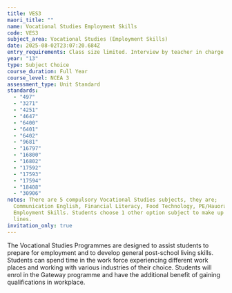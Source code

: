 ```yaml
---
title: VES3
maori_title: ""
name: Vocational Studies Employment Skills
code: VES3
subject_area: Vocational Studies (Employment Skills)
date: 2025-08-02T23:07:20.684Z
entry_requirements: Class size limited. Interview by teacher in charge required.
year: "13"
type: Subject Choice
course_duration: Full Year
course_level: NCEA 3
assessment_type: Unit Standard
standards:
  - "497"
  - "3271"
  - "4251"
  - "4647"
  - "6400"
  - "6401"
  - "6402"
  - "9681"
  - "16797"
  - "16800"
  - "16802"
  - "17592"
  - "17593"
  - "17594"
  - "18408"
  - "30906"
notes: There are 5 compulsory Vocational Studies subjects, they are;
  Communication English, Financial Literacy, Food Technology, PE/Hauora and
  Employment Skills. Students choose 1 other option subject to make up the 6
  lines.
invitation_only: true
---
```

The Vocational Studies Programmes are designed to assist students to prepare for employment and to develop general post-school living skills. Students can spend time in the work force experiencing different work places and working with various industries of their choice. Students will enrol in the Gateway programme and have the additional benefit of gaining qualifications in workplace.
